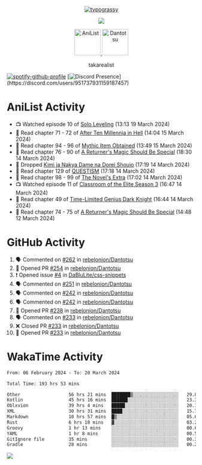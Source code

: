 
<div align="center">
<a href="https://github.com/kawarimidoll/typograssy">
    <img alt="typograssy" src="https://typograssy.deno.dev/api?text=%E3%82%B8%E3%83%A7%E3%83%B3%E3%81%A7%E3%81%99%E3%80%82%E3%81%93%E3%82%93%E3%81%AB%E3%81%A1%E3%81%AF%20%20%5E%5E%20sup%20iam%20ibo%20--&&l0=none&l1=82d9d0&l2=027353&l3=038c4c&l4=01402e&bg=none&frame=none&speed=100&comment=">
</a>
</div>
<p align="center">
  <a href="https://skillicons.dev">
    <img src="https://skillicons.dev/icons?i=vscode,html,androidstudio,mysql,rust,python" />
  </a>
</p>

<p align="center">    
    <a href="https://anilist.co/user/ibo/">
      <img src="https://cdn.discordapp.com/attachments/952538817880018944/1205219416065712178/a_f54f910e2add364a3da3bb2f2fce0c72.gif?ex=65d7930c&is=65c51e0c&hm=9005f405718eef845dce134539f2fcaa1e07f6d8a2f1674db63f2fade2df09a4&" alt="AniList" style="width: 70px; height: auto;">
    </a>  
    <a href="https://discord.gg/4HPZ5nAWwM">
      <img src="https://cdn.discordapp.com/attachments/952538817880018944/1205223909918642247/Image_resizer.gif?ex=65d7973c&is=65c5223c&hm=bbc85d63f50fce49a6b7809df28d525baade2090fc305fbd0094bd24cd34cf56&" alt="Dantotsu" style="width: 70px; height: auto;">
    </a>
</p>

<p align="center">
takarealist
</p>

[![spotify-github-profile](https://spotify-github-profile.vercel.app/api/view?uid=216np2gahwfhcjozqmzomew7i&cover_image=true&theme=novatorem&show_offline=true&background_color=121212&interchange=false&bar_color=53b14f&bar_color_cover=true)](https://spotify-github-profile.vercel.app/api/view?uid=216np2gahwfhcjozqmzomew7i&redirect=true)
[![Discord Presence](https://lanyard-profile-readme.vercel.app/api/951737931159187457?theme=dark&bg=Oe1116&animated=false&hideDiscrim=true&borderRadius=30px&idleMessage=currently%20offline...)](https://discord.com/users/951737931159187457)


# AniList Activity

<!-- ANILIST_ACTIVITY:start -->

-   📺 Watched episode 10 of [Solo Leveling](https://anilist.co/anime/151807) (13:13 19 March 2024)
-   📖 Read chapter 71 - 72 of [After Ten Millennia in Hell](https://anilist.co/manga/153284) (14:04 15 March 2024)
-   📖 Read chapter 94 - 96 of [Mythic Item Obtained](https://anilist.co/manga/151025) (13:49 15 March 2024)
-   📖 Read chapter 76 - 90 of [A Returner's Magic Should Be Special](https://anilist.co/manga/105393) (18:30 14 March 2024)
-   📖 Dropped [Kimi ja Nakya Dame na Dorei Shoujo](https://anilist.co/manga/146860) (17:19 14 March 2024)
-   📖 Read chapter 129 of [QUESTISM](https://anilist.co/manga/140837) (17:18 14 March 2024)
-   📖 Read chapter 98 - 99 of [The Novel's Extra](https://anilist.co/manga/152128) (17:02 14 March 2024)
-   📺 Watched episode 11 of [Classroom of the Elite Season 3](https://anilist.co/anime/146066) (16:47 14 March 2024)
-   📖 Read chapter 49 of [Time-Limited Genius Dark Knight](https://anilist.co/manga/165182) (16:44 14 March 2024)
-   📖 Read chapter 74 - 75 of [A Returner's Magic Should Be Special](https://anilist.co/manga/105393) (14:48 12 March 2024)

<!-- ANILIST_ACTIVITY:end -->

# GitHub Activity

<!--START_SECTION:activity-->
1. 🗣 Commented on [#262](https://github.com/rebelonion/Dantotsu/issues/262#issuecomment-2008609352) in [rebelonion/Dantotsu](https://github.com/rebelonion/Dantotsu)
2. 💪 Opened PR [#254](https://github.com/rebelonion/Dantotsu/pull/254) in [rebelonion/Dantotsu](https://github.com/rebelonion/Dantotsu)
3. ❗ Opened issue [#4](https://github.com/DaBluLite/css-snippets/issues/4) in [DaBluLite/css-snippets](https://github.com/DaBluLite/css-snippets)
4. 🗣 Commented on [#251](https://github.com/rebelonion/Dantotsu/pull/251#issuecomment-2002043553) in [rebelonion/Dantotsu](https://github.com/rebelonion/Dantotsu)
5. 🗣 Commented on [#242](https://github.com/rebelonion/Dantotsu/pull/242#issuecomment-1994340864) in [rebelonion/Dantotsu](https://github.com/rebelonion/Dantotsu)
6. 🗣 Commented on [#242](https://github.com/rebelonion/Dantotsu/pull/242#issuecomment-1994251684) in [rebelonion/Dantotsu](https://github.com/rebelonion/Dantotsu)
7. 💪 Opened PR [#238](https://github.com/rebelonion/Dantotsu/pull/238) in [rebelonion/Dantotsu](https://github.com/rebelonion/Dantotsu)
8. 🗣 Commented on [#233](https://github.com/rebelonion/Dantotsu/pull/233#issuecomment-1989485362) in [rebelonion/Dantotsu](https://github.com/rebelonion/Dantotsu)
9. ❌ Closed PR [#233](https://github.com/rebelonion/Dantotsu/pull/233) in [rebelonion/Dantotsu](https://github.com/rebelonion/Dantotsu)
10. 💪 Opened PR [#233](https://github.com/rebelonion/Dantotsu/pull/233) in [rebelonion/Dantotsu](https://github.com/rebelonion/Dantotsu)
<!--END_SECTION:activity-->

# WakaTime Activity

<!--START_SECTION:waka-->

```txt
From: 06 February 2024 - To: 20 March 2024

Total Time: 193 hrs 53 mins

Other                  56 hrs 21 mins  ███████▒░░░░░░░░░░░░░░░░░   29.07 %
Kotlin                 45 hrs 16 mins  ██████░░░░░░░░░░░░░░░░░░░   23.35 %
Oblxvion               39 hrs 4 mins   █████░░░░░░░░░░░░░░░░░░░░   20.15 %
XML                    30 hrs 31 mins  ████░░░░░░░░░░░░░░░░░░░░░   15.74 %
Markdown               10 hrs 57 mins  █▒░░░░░░░░░░░░░░░░░░░░░░░   05.65 %
Rust                   6 hrs 18 mins   ▓░░░░░░░░░░░░░░░░░░░░░░░░   03.25 %
Groovy                 1 hr 13 mins    ░░░░░░░░░░░░░░░░░░░░░░░░░   00.63 %
YAML                   1 hr 8 mins     ░░░░░░░░░░░░░░░░░░░░░░░░░   00.59 %
GitIgnore file         35 mins         ░░░░░░░░░░░░░░░░░░░░░░░░░   00.30 %
Gradle                 28 mins         ░░░░░░░░░░░░░░░░░░░░░░░░░   00.24 %
```

<!--END_SECTION:waka-->

![](https://komarev.com/ghpvc/?username=sneazy-ibo&color=ff6e00&label=Counter&abbreviated=true)
